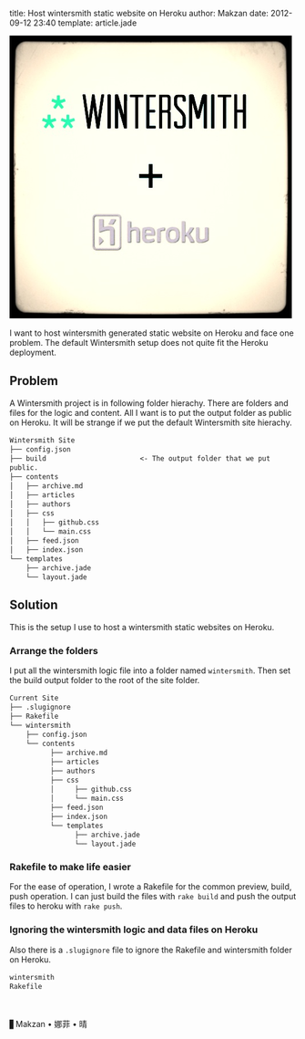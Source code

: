 title: Host wintersmith static website on Heroku
author: Makzan
date: 2012-09-12 23:40
template: article.jade

![wintersmith + heroku](wintersmith_heroku.jpg)

I want to host wintersmith generated static website on Heroku and face one problem. The default Wintersmith setup does not quite fit the Heroku deployment.

## Problem
A Wintersmith project is in following folder hierachy. There are folders and files for the logic and content. All I want is to put the output folder as public on Heroku. It will be strange if we put the default Wintersmith site hierachy.

```
Wintersmith Site
├── config.json                          
├── build                       <- The output folder that we put public.
├── contents
│   ├── archive.md
│   ├── articles                         
│   ├── authors                          
│   ├── css
│   │   ├── github.css
│   │   └── main.css
│   ├── feed.json            
│   ├── index.json
└── templates
    ├── archive.jade
    └── layout.jade
```

## Solution

This is the setup I use to host a wintersmith static websites on Heroku.

### Arrange the folders

I put all the wintersmith logic file into a folder named `wintersmith`. Then set the build output folder to the root of the site folder.

```
Current Site
├── .slugignore
├── Rakefile
└── wintersmith
    ├── config.json 
    └── contents
          ├── archive.md
          ├── articles                         
          ├── authors                          
          ├── css
          │     ├── github.css
          │     └── main.css
          ├── feed.json            
          ├── index.json
          └── templates
                ├── archive.jade
                └── layout.jade
```

### Rakefile to make life easier

For the ease of operation, I wrote a Rakefile for the common preview, build, push operation. I can just build the files with `rake build` and push the output files to heroku with `rake push`.

<script src="https://gist.github.com/3707395.js"> </script>


### Ignoring the wintersmith logic and data files on Heroku

Also there is a `.slugignore` file to ignore the Rakefile and wintersmith folder on Heroku.

```
wintersmith
Rakefile
```
　

▋Makzan • 娜菲 • 晴